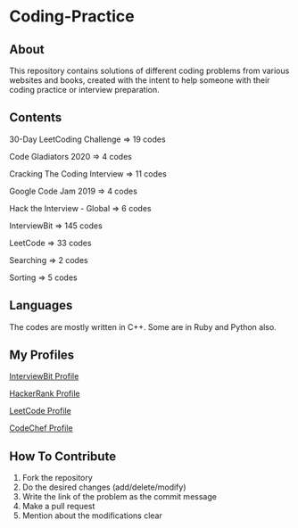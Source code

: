 
# Coding-Practice

## About

This repository contains solutions of different coding problems from various websites and books, created with the intent to help someone with their coding practice or interview preparation.

## Contents

30-Day LeetCoding Challenge => 19 codes

Code Gladiators 2020 => 4 codes

Cracking The Coding Interview => 11 codes

Google Code Jam 2019 => 4 codes

Hack the Interview - Global => 6 codes

InterviewBit => 145 codes

LeetCode => 33 codes

Searching => 2 codes

Sorting => 5 codes


## Languages

The codes are mostly written in C++. Some are in Ruby and Python also.

## My Profiles

[InterviewBit Profile](https://www.interviewbit.com/profile/rajan-pandey)

[HackerRank Profile](https://www.hackerrank.com/RajanPandey)

[LeetCode Profile](https://leetcode.com/rkpandey/)

[CodeChef Profile](https://www.codechef.com/users/rkpandey)

## How To Contribute

1. Fork the repository 
2. Do the desired changes (add/delete/modify)
3. Write the link of the problem as the commit message
4. Make a pull request
5. Mention about the modifications clear